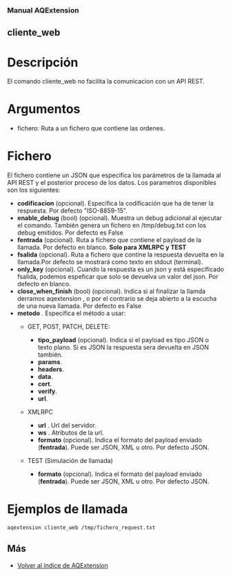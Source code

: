 ### Manual AQExtension

## cliente_web

# Descripción

El comando cliente_web no facilita la comunicacion con un API REST.


# Argumentos
 - fichero: Ruta a un fichero que contiene las ordenes.


# Fichero
El fichero contiene un JSON que especifica los parámetros de la llamada al API REST y el posterior proceso de los datos. Los parametros disponibles son los siguientes:

- **codificacion** (opcional). Especifica la codificación que ha de tener la respuesta. Por defecto "ISO-8859-15".
- **enable_debug** (bool) (opcional). Muestra un debug adicional al ejecutar el comando. También genera un fichero en /tmp/debug.txt con los debug emitidos. Por defecto es False
- **fentrada** (opcional). Ruta a fichero que contiene el payload de la llamada. Por defecto en blanco. **Solo para XMLRPC y TEST**
- **fsalida** (opcional). Ruta a fichero que contine la respuesta devuelta en la llamada.Por defecto se mostrará como texto en stdout (terminal).
- **only_key** (opcional). Cuando la respuesta es un json y está especificado fsalida, podemos espeficar que solo se devuelva un valor del json. Por defecto en blanco.
- **close_when_finish** (bool) (opcional). Indica si al finalizar la llamda derramos aqextension , o por el contrario se deja abierto a la escucha de una nueva llamada. Por defecto es False
- **metodo** . Especifica el método a usar:
    - GET, POST, PATCH, DELETE:
        - **tipo_payload** (opcional). Indica si el payload es tipo JSON o texto plano. Si es JSON la respuesta sera devuelta en JSON también.
        - **params**.
        - **headers**. 
        - **data**.
        - **cert**.
        - **verify**.
        - **url**.

    - XMLRPC
        - **url** . Url del servidor.
        - **ws** . Atributos de la url.
        - **formato** (opcional). Indica el formato del payload enviado (**fentrada**). Puede ser JSON, XML u otro. Por defecto JSON.
    - TEST (Simulación de llamada)
        - **formato** (opcional). Indica el formato del payload enviado (**fentrada**). Puede ser JSON, XML u otro. Por defecto JSON.

    





# Ejemplos de llamada
```
aqextension cliente_web /tmp/fichero_request.txt
```

## Más

- [Volver al índice de AQExtension](./index.md)


